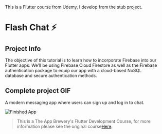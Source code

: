 This is a Flutter course from Udemy, I develop from the stub project. 

# Flash Chat ⚡️

## Project Info

The objective of this tutorial is to learn how to incorporate Firebase into our Flutter apps. We'll be using Firebase Cloud Firestore as well as the Firebase authentication package to equip our app with a cloud-based NoSQL database and secure authentication methods. 


## Complete project GIF

A modern messaging app where users can sign up and log in to chat.

![Finished App](https://github.com/londonappbrewery/Images/blob/master/flash_chat_flutter_demo.gif)



>This is a The App Brewery's Flutter Development Course, for more information please see the original course[Here](https://www.udemy.com/course/flutter-bootcamp-with-dart/).
